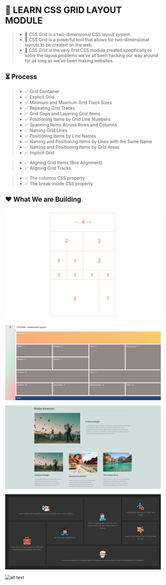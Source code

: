 # 🎡 LEARN CSS GRID LAYOUT MODULE

> -   🔴 CSS Grid is a two-dimensional CSS layout system.
> -   🔴 CSS Grid is a powerful tool that allows for two-dimensional layouts to be created on the web.
> -   🔴 CSS Grid is the very first CSS module created specifically to solve the layout problems we’ve all been hacking our way around for as long as we’ve been making websites.

## ⏳ Process

> -   ✅ Grid Container
> -   ✅ Explicit Grid
> -   ✅ Minimum and Maxmum Grid Track Sizes
> -   ✅ Repeating Grid Tracks
> -   ✅ Grid Gaps and Layering Grid Items
> -   ✅ Positioning Items by Grid Line Numbers
> -   ✅ Spanning Items Across Rows and Columns
> -   ✅ Naming Grid Lines
> -   ✅ Positioning Items by Line Names
> -   ✅ Naming and Positioning Items by Lines with the Same Name
> -   ✅ Naming and Positioning Items by Grid Areas
> -   ✅ Implicit Grid

> -   ✅ Aligning Grid Items (Box Alignment)
> -   ✅ Aligning Grid Tracks

> -   ✅ The columns CSS property
> -   ✅ The break-inside CSS property

## ❤️ What We are Building

![alt text](https://github.com/enesozmus/CSSGridLayoutModule/blob/main/Exercises/layout-1.png?raw=true)

![alt text](https://github.com/enesozmus/CSSGridLayoutModule/blob/main/Exercises/layout-2.png?raw=true)

![alt text](https://github.com/enesozmus/CSSGridLayoutModule/blob/main/Exercises/layout-3.png?raw=true)

![alt text](https://github.com/enesozmus/CSSGridLayoutModule/blob/main/Exercises/layout-4.png?raw=true)

![alt text](https://github.com/enesozmus/CSSGridLayoutModule/blob/main/Exercises/layout-5.png?raw=true)
